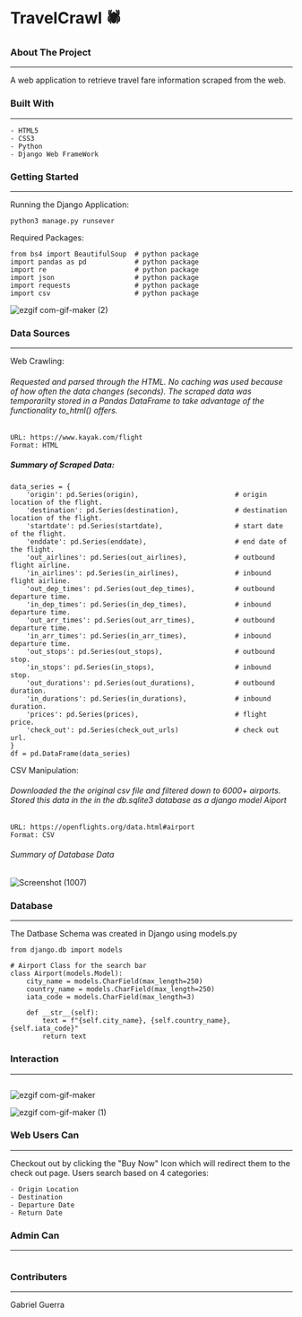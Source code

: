 # TravelCrawl :spider: 

### About The Project
______________________________
A web application to retrieve travel fare information scraped from the web. 

### Built With
______________________________
```
- HTML5
- CSS3
- Python  
- Django Web FrameWork
```

### Getting Started
______________________________
Running the Django Application:
```
python3 manage.py runsever
```

Required Packages:
```                                     
from bs4 import BeautifulSoup  # python package                       
import pandas as pd            # python package                                  
import re                      # python package
import json                    # python package
import requests                # python package
import csv                     # python package   
```

![ezgif com-gif-maker (2)](https://user-images.githubusercontent.com/65991626/102282323-6a3e1180-3efe-11eb-9c31-197d2c9fdc43.gif)


### Data Sources
______________________________
Web Crawling:
###### Requested and parsed through the HTML. No caching was used because of how often the data changes (seconds). The scraped data was temporarilty stored in a Pandas DataFrame to take advantage of the functionality to_html() offers.
```
URL: https://www.kayak.com/flight
Format: HTML
```

##### Summary of Scraped Data:
```
data_series = {
    'origin': pd.Series(origin),                        # origin location of the flight.
    'destination': pd.Series(destination),              # destination location of the flight.
    'startdate': pd.Series(startdate),                  # start date of the flight.
    'enddate': pd.Series(enddate),                      # end date of the flight.
    'out_airlines': pd.Series(out_airlines),            # outbound flight airline.
    'in_airlines': pd.Series(in_airlines),              # inbound flight airline.
    'out_dep_times': pd.Series(out_dep_times),          # outbound departure time.
    'in_dep_times': pd.Series(in_dep_times),            # inbound departure time.
    'out_arr_times': pd.Series(out_arr_times),          # outbound departure time.
    'in_arr_times': pd.Series(in_arr_times),            # inbound departure time.
    'out_stops': pd.Series(out_stops),                  # outbound stop.
    'in_stops': pd.Series(in_stops),                    # inbound stop.
    'out_durations': pd.Series(out_durations),          # outbound duration.
    'in_durations': pd.Series(in_durations),            # inbound duration.
    'prices': pd.Series(prices),                        # flight price.
    'check_out': pd.Series(check_out_urls)              # check out url.
}
df = pd.DataFrame(data_series)
```

CSV Manipulation: 
###### Downloaded the the original csv file and filtered down to 6000+ airports. Stored this data in the in the db.sqlite3 database as a django model Aiport 
```
URL: https://openflights.org/data.html#airport
Format: CSV
```
###### Summary of Database Data
![Screenshot (1007)](https://user-images.githubusercontent.com/65991626/102278955-a1112900-3ef8-11eb-8b3d-c747b53416f3.png)


### Database
______________________________
The Datbase Schema was created in Django using models.py
```
from django.db import models  

# Airport Class for the search bar 
class Airport(models.Model):
    city_name = models.CharField(max_length=250)
    country_name = models.CharField(max_length=250)
    iata_code = models.CharField(max_length=3)

    def __str__(self):
        text = f"{self.city_name}, {self.country_name}, {self.iata_code}"
        return text
```

### Interaction 
______________________________
```

```
![ezgif com-gif-maker](https://user-images.githubusercontent.com/65991626/102281269-9ce70a80-3efc-11eb-8623-3d99633aa659.gif)

![ezgif com-gif-maker (1)](https://user-images.githubusercontent.com/65991626/102281451-f2bbb280-3efc-11eb-882d-643355de1644.gif)


### Web Users Can
______________________________
Checkout out by clicking the "Buy Now" Icon which will redirect them to the check out page. Users search based on 4 categories:
```
- Origin Location
- Destination
- Departure Date
- Return Date
```


### Admin Can
______________________________
```

```

### Contributers
______________________________
Gabriel Guerra
 
